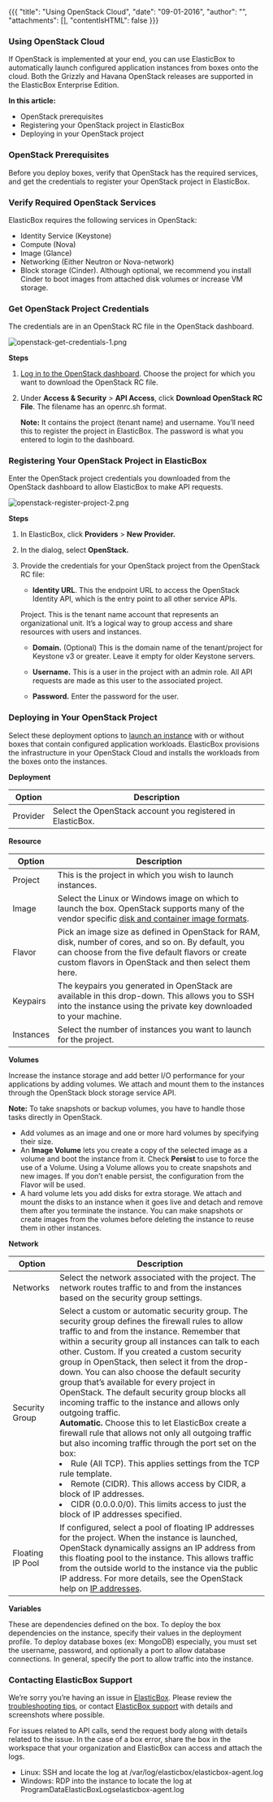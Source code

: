 {{{
"title": "Using OpenStack Cloud",
"date": "09-01-2016",
"author": "",
"attachments": [],
"contentIsHTML": false
}}}

### Using OpenStack Cloud

If OpenStack is implemented at your end, you can use ElasticBox to automatically launch configured application instances from boxes onto the cloud. Both the Grizzly and Havana OpenStack releases are supported in the ElasticBox Enterprise Edition.

**In this article:**
* OpenStack prerequisites
* Registering your OpenStack project in ElasticBox
* Deploying in your OpenStack project

### OpenStack Prerequisites

Before you deploy boxes, verify that OpenStack has the required services, and get the credentials to register your OpenStack project in ElasticBox.

### Verify Required OpenStack Services

ElasticBox requires the following services in OpenStack:
* Identity Service (Keystone)
* Compute (Nova)
* Image (Glance)
* Networking (Either Neutron or Nova-network)
* Block storage (Cinder). Although optional, we recommend you install Cinder to boot images from attached disk volumes or increase VM storage.

### Get OpenStack Project Credentials

The credentials are in an OpenStack RC file in the OpenStack dashboard.

![openstack-get-credentials-1.png](../images/ElasticBox/openstack-get-credentials-1.png)

**Steps**
1. [Log in to the OpenStack dashboard](http://docs.openstack.org/user-guide/index.html). Choose the project for which you want to download the OpenStack RC file.

2. Under **Access & Security** > **API Access**, click **Download OpenStack RC File**. The filename has an openrc.sh format.

   **Note:** It contains the project (tenant name) and username. You’ll need this to register the project in ElasticBox. The password is what you entered to login to the dashboard.

### Registering Your OpenStack Project in ElasticBox

Enter the OpenStack project credentials you downloaded from the OpenStack dashboard to allow ElasticBox to make API requests.

![openstack-register-project-2.png](../images/ElasticBox/openstack-register-project-2.png)

**Steps**
1. In ElasticBox, click **Providers** > **New Provider.**

2. In the dialog, select **OpenStack.**

3. Provide the credentials for your OpenStack project from the OpenStack RC file:
   * **Identity URL**. This the endpoint URL to access the OpenStack Identity API, which is the entry point to all other service APIs.

   Project. This is the tenant name account that represents an organizational unit. It’s a logical way to group access and share resources with users and instances.

   * **Domain.** (Optional) This is the domain name of the tenant/project for Keystone v3 or greater. Leave it empty for older Keystone servers.

   * **Username.** This is a user in the project with an admin role. All API requests are made as this user to the associated project.

   * **Password.** Enter the password for the user.

### Deploying in Your OpenStack Project

Select these deployment options to [launch an instance](./deploying-managing-instances.md) with or without boxes that contain configured application workloads. ElasticBox provisions the infrastructure in your OpenStack Cloud and installs the workloads from the boxes onto the instances.


**Deployment**

| Option | Description |
|--------|-------------|
| Provider | Select the OpenStack account you registered in ElasticBox. |


**Resource**

| Option | Description |
|--------|-------------|
| Project |	This is the project in which you wish to launch instances. |
| Image | Select the Linux or Windows image on which to launch the box.  OpenStack supports many of the vendor specific [disk and container image formats](http://docs.openstack.org/developer/glance/formats.html). |
| Flavor | Pick an image size as defined in OpenStack for RAM, disk, number of cores, and so on. By default, you can choose from the five default flavors or create custom flavors in OpenStack and then select them here. |
| Keypairs | The keypairs you generated in OpenStack are available in this drop-down. This allows you to SSH into the instance using the private key downloaded to your machine. |
| Instances | Select the number of instances you want to launch for the project. |

**Volumes**

Increase the instance storage and add better I/O performance for your applications by adding volumes. We attach and mount them to the instances through the OpenStack block storage service API.

**Note:** To take snapshots or backup volumes, you have to handle those tasks directly in OpenStack.

* Add volumes as an image and one or more hard volumes by specifying their size.
* An **Image Volume** lets you create a copy of the selected image as a volume and boot the instance from it. Check **Persist** to use to force the use of a Volume. Using a Volume allows you to create snapshots and new images. If you don’t enable persist, the configuration from the Flavor will be used.
* A hard volume lets you add disks for extra storage. We attach and mount the disks to an instance when it goes live and detach and remove them after you terminate the instance. You can make snapshots or create images from the volumes before deleting the instance to reuse them in other instances.


**Network**

| Option | Description |
|--------|-------------|
| Networks | Select the network associated with the project. The network routes traffic to and from the instances based on the security group settings. |
| Security Group | Select a custom or automatic security group. The security group defines the firewall rules to allow traffic to and from the instance. Remember that within a security group all instances can talk to each other. Custom. If you created a custom security group in OpenStack, then select it from the drop-down. You can also choose the default security group that’s available for every project in OpenStack. The default security group blocks all incoming traffic to the instance and allows only outgoing traffic. <br> **Automatic.** Choose this to let ElasticBox create a firewall rule that allows not only all outgoing traffic but also incoming traffic through the port set on the box:<li>Rule (All TCP). This applies settings from the TCP rule template.</li><li>Remote (CIDR). This allows access by CIDR, a block of IP addresses.</li><li>CIDR (0.0.0.0/0). This limits access to just the block of IP addresses specified.</li> |
| Floating IP Pool | If configured, select a pool of floating IP addresses for the project. When the instance is launched, OpenStack dynamically assigns an IP address from this floating pool to the instance. This allows traffic from the outside world to the instance via the public IP address. For more details, see the OpenStack help on [IP addresses](http://docs.openstack.org/admin-guide/index.html). |

**Variables**

These are dependencies defined on the box. To deploy the box dependencies on the instance, specify their values in the deployment profile. To deploy database boxes (ex: MongoDB) especially, you must set the username, password, and optionally a port to allow database connections. In general, specify the port to allow traffic into the instance.

### Contacting ElasticBox Support

We’re sorry you’re having an issue in [ElasticBox](//www.ctl.io/elasticbox/). Please review the [troubleshooting tips](./troubleshooting-tips.md), or contact [ElasticBox support](mailto:support@elasticbox.com) with details and screenshots where possible.

For issues related to API calls, send the request body along with details related to the issue. In the case of a box error, share the box in the workspace that your organization and ElasticBox can access and attach the logs.
* Linux: SSH and locate the log at /var/log/elasticbox/elasticbox-agent.log
* Windows: RDP into the instance to locate the log at ProgramDataElasticBoxLogselasticbox-agent.log
